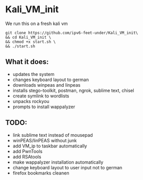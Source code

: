 # Kali_VM_init
We run this on a fresh kali vm
```
git clone https://github.com/ipv6-feet-under/Kali_VM_init\
&& cd Kali_VM_init \
&& chmod +x start.sh \
&& ./start.sh
```

## What it does:

* updates the system
* changes keyboard layout to german
* downloads winpeas and linpeas
* installs stego-toolkit, postman, ngrok, sublime text, chisel
* create symlink to wordlists
* unpacks rockyou
* prompts to install wappalyzer


## TODO:

* link sublime text instead of mousepad
* winPEAS/linPEAS without junk
* add VM_ip  to taskbar automatically
* add PwnTools
* add RSAtools
* make wappalyzer installation automatically
* change keyboard layout to user input not to german
* firefox bookmarks cleanen